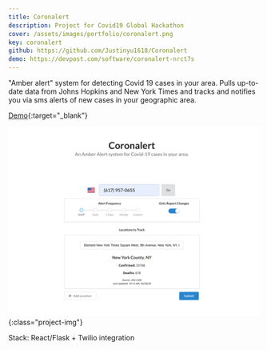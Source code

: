 ```yaml
---
title: Coronalert
description: Project for Covid19 Global Hackathon 
cover: /assets/images/portfolio/coronalert.png
key: coronalert
github: https://github.com/Justinyu1618/Coronalert
demo: https://devpost.com/software/coronalert-nrct7s
---
```


"Amber alert" system for detecting Covid 19 cases in your area. Pulls up-to-date data from Johns Hopkins and New York Times and tracks and notifies you via sms alerts of new cases in your geographic area. 

[Demo](https://devpost.com/software/coronalert-nrct7s){:target="_blank"}

![image](/assets/images/portfolio/coronalert.png){:class="project-img"}

Stack: React/Flask + Twilio integration
